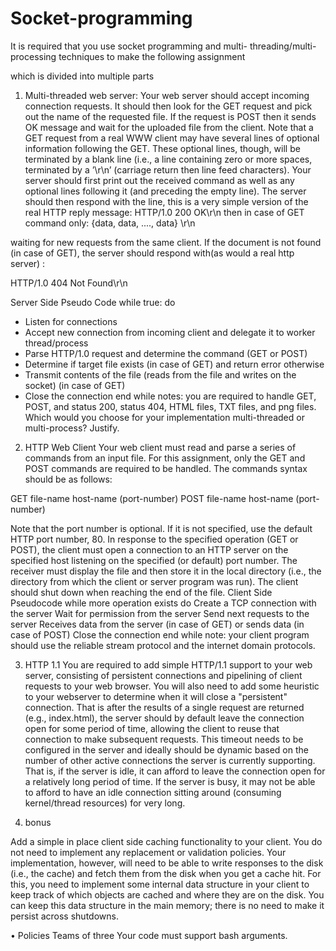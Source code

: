 # Socket-programming
It is required that you use socket programming and multi-
threading/multi-processing techniques to make the following assignment

which is divided into multiple parts
1) Multi-threaded web server:
Your web server should accept incoming connection requests. It should
then look for the GET request and pick out the name of the requested
file. If the request is POST then it sends OK message and wait for the
uploaded file from the client. Note that a GET request from a real WWW
client may have several lines of optional information following the
GET. These optional lines, though, will be terminated by a blank line
(i.e., a line containing zero or more spaces, terminated by a ’\r\n’
(carriage return then line feed characters). Your server should first
print out the received command as well as any optional lines following
it (and preceding the empty line).
The server should then respond with the line, this is a very simple
version of the real HTTP reply message:
HTTP/1.0 200 OK\r\n
then in case of GET command only:
{data, data, ...., data}
\r\n

waiting for new requests from the same client. If the document is not
found (in case of GET), the server should respond with(as would a real
http server) :

HTTP/1.0 404 Not Found\r\n

Server Side Pseudo Code
while true: do
- Listen for connections
- Accept new connection from incoming client and delegate
it to worker
thread/process
- Parse HTTP/1.0 request and determine the command (GET or
POST)
- Determine if target file exists (in case of GET) and
return error otherwise
- Transmit contents of the file (reads from the file and
writes on the socket) (in case of
GET)
- Close the connection
end while
notes: you are required to handle GET, POST, and status 200, status
404, HTML files, TXT files, and png files. Which would you choose for
your implementation multi-threaded or multi-process? Justify.
2) HTTP Web Client
Your web client must read and parse a series of commands from an
input file. For this assignment, only the GET and POST commands are
required to be handled. The commands syntax should be as follows:

GET file-name host-name (port-number)
POST file-name host-name (port-number)

Note that the port number is optional. If it is not specified, use
the default HTTP port
number, 80. In response to the specified operation (GET or POST),
the client must open
a connection to an HTTP server on the specified host listening on
the specified (or default) port number. The receiver must display
the file and then store it in the local directory (i.e., the
directory from which the client or server program was run). The
client should shut down when reaching the end of the file.
Client Side Pseudocode
while more operation exists do
Create a TCP connection with the server
Wait for permission from the server
Send next requests to the server
Receives data from the server (in case of GET) or sends
data (in case of POST)
Close the connection
end while
note: your client program should use the reliable stream protocol
and the internet domain protocols.

3) HTTP 1.1
You are required to add simple HTTP/1.1 support to your web server,
consisting of persistent connections and pipelining of client requests
to your web browser. You will also need to add some heuristic to your
webserver to determine when it will close a "persistent" connection.
That is after the results of a single request are returned (e.g.,
index.html), the server should
by default leave the connection open for some period of time, allowing
the client to reuse that connection to make subsequent requests. This
timeout needs to be configured in the server and ideally should be
dynamic based on the number of other active connections the server is
currently supporting. That is, if the server is idle, it can afford to
leave the connection open for a relatively long period of time. If the
server is busy, it may not be able to afford to have an idle
connection sitting around (consuming kernel/thread resources) for very
long.

4) bonus

Add a simple in place client side caching functionality to your
client. You do not need to implement any replacement or
validation policies. Your implementation, however, will need to
be able to write responses to the disk (i.e., the cache) and
fetch them from the disk when you get a cache hit. For this, you
need to implement some internal data structure in your client to
keep track of which objects are cached and where they are on the
disk. You can keep this data structure in the main memory; there
is no need to make it persist across shutdowns.

• Policies
Teams of three
Your code must support bash arguments.

